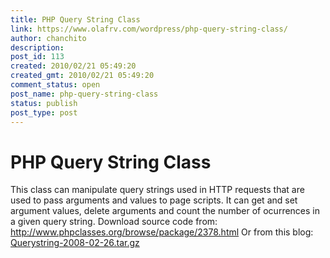 ```yaml
---
title: PHP Query String Class
link: https://www.olafrv.com/wordpress/php-query-string-class/
author: chanchito
description: 
post_id: 113
created: 2010/02/21 05:49:20
created_gmt: 2010/02/21 05:49:20
comment_status: open
post_name: php-query-string-class
status: publish
post_type: post
---
```


# PHP Query String Class

This class can manipulate query strings used in HTTP requests that are used to pass arguments and values to page scripts. It can get and set argument values, delete arguments and count the number of ocurrences in a given query string. Download source code from: <http://www.phpclasses.org/browse/package/2378.html> Or from this blog: [Querystring-2008-02-26.tar.gz](http://www.olafrv.com/wp-content/uploads/2010/02/querystring-2008-02-26.tar.gz)